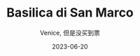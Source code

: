 ---
title: "Basilica di San Marco"
subtitle: "Venice, 但是没买到票"
layout: gallery
description: "邱老师在Museo Correr的咖啡馆被意大利小姐姐教育喝咖啡：「If you order latte with ice cube, then it is just milk! latte with espresso is called latte coffee!!」"
permalink: /voyage/venice/basilica-marco
collection: venice
date: 2023-06-20
header:
  overlay_image: /venice/baselica-macro-3v1.jpg
---